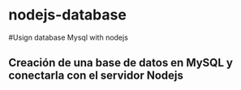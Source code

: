 # nodejs-database
#Usign database Mysql with nodejs
## Creación de una base de datos en MySQL y conectarla con el servidor Nodejs
